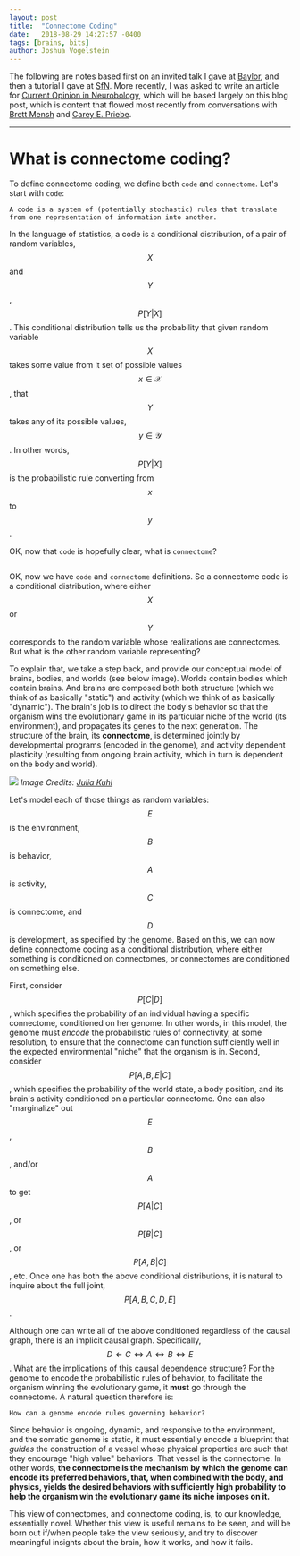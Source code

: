 ```yaml
---
layout: post
title:  "Connectome Coding"
date:   2018-08-29 14:27:57 -0400
tags: [brains, bits]
author: Joshua Vogelstein
---
```


The following are notes based first on an invited talk I gave at [Baylor](http://dx.doi.org/10.6084/m9.figshare.1140321), and then a tutorial I gave at [SfN](https://neurodata.io/talks/sfn17.html).  More recently, I was asked to write an article for [Current Opinion in Neurobology](https://www.sciencedirect.com/journal/current-opinion-in-neurobiology), which will be based largely on this blog post, which is content that flowed most recently from conversations with [Brett Mensh](http://optimizescience.com/) and [Carey E. Priebe](https://www.ams.jhu.edu/~priebe/).

---------------


# What is connectome coding?

To define connectome coding, we define both `code` and `connectome`.  Let's start with `code`:


`
A code is a system of (potentially stochastic) rules that translate from one representation of information into another.  
`

In the language of statistics, a code is a conditional distribution, of a pair of random variables, $$X$$ and $$Y$$, $$P[Y \vert X]$$. This conditional distribution tells us the probability that given random variable $$X$$ takes some value from it set of possible values $$x \in \mathcal{X}$$,  that $$Y$$ takes any of its possible values, $$y \in \mathcal{Y}$$.  In other words, $$P[Y \vert X]$$ is the probabilistic rule converting from $$x$$ to $$y$$.



OK, now that `code` is hopefully clear, what is `connectome`?

```A connectome is a network of the brain, at a particular time, for a particular spatiotemporal scale, potentially including vertex attributes such as names, locations, and labels in a hierarchical ontology, as well as edge attributes such as weights and confidences.  Both vertex and edge attributes can have morphological properties characterizing their  three-dimensional (3D) shapes.  Note that each individual vertex and edge is  contiguous in space.
```

OK, now we have `code` and `connectome` definitions. So a connectome code is a conditional distribution, where either $$X$$ or $$Y$$ corresponds to the random variable whose realizations are connectomes.  But what is the other random variable representing?

To explain that, we take a step back, and provide our conceptual model of brains, bodies, and worlds (see below image). Worlds contain bodies which contain brains. And brains are composed both both structure (which we think of as basically "static") and activity (which we think of as basically "dynamic").  The brain's job is to direct the body's behavior so that the organism wins the evolutionary game in its particular niche of the world (its environment), and propagates its genes to the next generation.  The structure of the brain, its **connectome**, is determined jointly by developmental programs (encoded in the genome), and activity dependent plasticity (resulting from ongoing brain activity, which in turn is dependent on the body and world).

<!-- ![](../../../_site/assets/brain-body-world) -->
<!-- ![]("/assets/brain-body-world") -->

![](https://neurodata.io/talks/images/brain-body-world.png)
*Image Credits: [Julia Kuhl](http://somedonkey.com/)*

<!-- <img src="brain-body-world" STYLE="HEIGHT:95px;"/> -->

Let's model each of those things as random variables: $$E$$ is the environment, $$B$$ is behavior, $$A$$ is activity, $$C$$ is connectome, and $$D$$ is development, as specified by the genome. Based on this, we can now define connectome coding as a conditional distribution, where either something is conditioned on connectomes, or connectomes are conditioned on something else.

First, consider $$P[C \vert D]$$, which specifies the probability of an individual having a specific connectome, conditioned on her genome.  In other words, in this model, the genome must *encode* the probabilistic rules of connectivity, at some resolution, to ensure that the connectome can function sufficiently well in the expected environmental "niche" that the organism is in.  Second, consider $$P[A,B,E \vert C]$$, which specifies the probability  of the world state, a body position, and its brain's activity conditioned on a particular connectome.  One can also "marginalize" out $$E$$, $$B$$, and/or $$A$$ to get $$P[A \vert C]$$, or $$P[B \vert C]$$, or $$P[A,B \vert C]$$, etc.  Once one has both the above conditional distributions, it is natural to inquire about the full joint, $$P[A, B, C, D, E]$$.  

Although one can write all of the above conditioned regardless of the causal graph, there is an implicit causal graph.  Specifically, $$D \Leftarrow C \Leftrightarrow A \Leftrightarrow B \Leftrightarrow E$$.  What are the implications of this causal dependence structure?  For the genome to encode the probabilistic rules of behavior, to facilitate the organism winning the evolutionary game, it **must** go through the connectome.  A natural question therefore is:

`
How can a genome encode rules governing behavior?
`

Since behavior is ongoing, dynamic, and responsive to the environment, and the somatic genome is static, it must essentially encode a blueprint that *guides* the construction of a vessel whose physical properties are such that they encourage "high value" behaviors.  That vessel is the connectome.  In other words, **the connectome is the mechanism by which the genome can encode its preferred behaviors, that, when combined with the body, and physics, yields the desired behaviors with sufficiently high probability to help the organism win the evolutionary game its niche imposes on it.**    



This view of connectomes, and connectome coding, is, to our knowledge, essentially novel.  Whether this view is useful remains to be seen, and will be born out if/when people take the view seriously, and try to discover meaningful insights about the brain, how it works, and how it fails.
